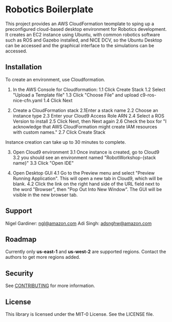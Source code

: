 # Robotics Boilerplate

This project provides an AWS CloudFormation teomplate to sping up a preconfigured cloud-based desktop environment for Robotics development. It creates an EC2 instance using Ubuntu, with common robotics software such as ROS and Gazebo installed, and NICE DCV, so the Ubuntu Desktop can be accessed and the graphical interface to the simulations can be accessed.

## Installation

To create an environment, use Cloudformation.

1. In the AWS Console for Cloudformation:
1.1 Click Create Stack
1.2 Select "Upload a Template file"
1.3 Click "Choose File" and upload c9-ros-nice-cfn.yaml
1.4 Click Next

2. Create a CloudFormation stack
2.1Enter a stack name
2.2 Choose an instance type
2.3 Enter your Cloud9 Access Role ARN
2.4 Select a ROS Version to install
2.5 Click Next, then Next again
2.6 Check the box for "I acknowledge that AWS CloudFormation might create IAM resources with custom names."
2.7 Click Create Stack

Instance creation can take up to 30 minutes to complete.

3. Open Cloud9 environment
3.1 Once instance is created, go to Cloud9
3.2 you should see an environment named "RobotWorkshop-{stack name}"
3.3 Click "Open IDE"

4. Open Desktop GUI
4.1 Go to the Preview menu and select "Preview Running Application". This will open a new tab in Cloud9, which will be blank.
4.2 Click the link on the right hand side of the URL field next to the word "Browser", then "Pop Out Into New Window". The GUI will be visible in the new browser tab.

## Support
Nigel Gardiner: ngl@amazon.com
Adi Singh: adsnghw@amazon.com

## Roadmap
Currently only **us-east-1** and **us-west-2** are supported regions. Contact the authors to get more regions added.

## Security
See [CONTRIBUTING](CONTRIBUTING.md#security-issue-notifications) for more information.

## License
This library is licensed under the MIT-0 License. See the LICENSE file.
